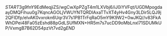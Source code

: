 $START$3g9fnY9EdMeqjiZS/wgCwXpPZgT4m1LXVbj6/iJ0iYVFqt/UGDMpogdaayDMQFihuu0g7KqncAGOLjVWUYNTQRDIAxaTTvXT4yHv4Gny3LDir5LQJ9j2QFIDfp/elvAK0vxrokn6Uqr3V7s1PB1TrFqRaO5mY9K9W2+0wJKQ//v83FkAWhDPei48Fa05zEshd88pGdLSUfMXN+HR5m7s7ucDD9oMbLnxl71SDUMkUP/VxmgB7B62D54pzVt7vd2g$END$